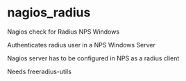 nagios_radius
=============

Nagios check for Radius NPS Windows 

 Authenticates radius user in a NPS Windows Server 
 
 
 Nagios server has to be configured in NPS as a radius client
 
 Needs freeradius-utils
